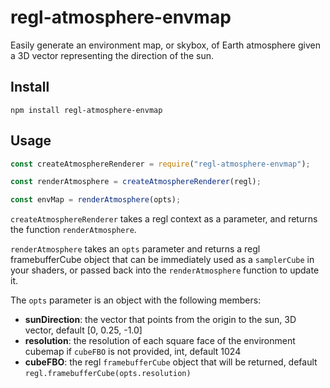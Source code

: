# regl-atmosphere-envmap

Easily generate an environment map, or skybox, of Earth atmosphere given a 3D vector representing the direction of the
sun.

## Install

```
npm install regl-atmosphere-envmap
```

## Usage

```js
const createAtmosphereRenderer = require("regl-atmosphere-envmap");

const renderAtmosphere = createAtmosphereRenderer(regl);

const envMap = renderAtmosphere(opts);
```

`createAtmosphereRenderer` takes a regl context as a parameter, and returns the function `renderAtmosphere`.

`renderAtmosphere` takes an `opts` parameter and returns a regl framebufferCube object that can be immediately used as
a `samplerCube` in your shaders, or passed back into the `renderAtmosphere` function to update it.

The `opts` parameter is an object with the following members:

* **sunDirection**: the vector that points from the origin to the sun, 3D vector, default [0, 0.25, -1.0]
* **resolution**: the resolution of each square face of the environment cubemap if `cubeFBO` is not provided, int, default 1024
* **cubeFBO**: the regl `framebufferCube` object that will be returned, default `regl.framebufferCube(opts.resolution)`
